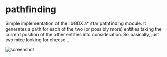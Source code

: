 # pathfinding

Simple implementation of the libGDX a* star pathfinding module. It generates a path for each of the two (or possibly more) entities taking the current position of the other entities into consideration. So basically, just two mice looking for cheese... 

![screenshot](https://user-images.githubusercontent.com/26798159/33233398-f305924e-d215-11e7-9c31-9a6b5a7c7d9b.JPG)